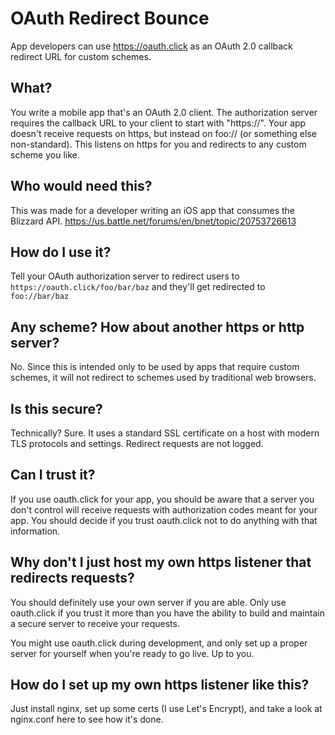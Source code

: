 # OAuth Redirect Bounce

App developers can use https://oauth.click as an OAuth 2.0 callback redirect URL for custom schemes.

## What?

You write a mobile app that's an OAuth 2.0 client. The authorization server requires the callback URL to your client to start with "https://". Your app doesn't receive requests on https, but instead on foo:// (or something else non-standard). This listens on https for you and redirects to any custom scheme you like.

## Who would need this?

This was made for a developer writing an iOS app that consumes the Blizzard API.
https://us.battle.net/forums/en/bnet/topic/20753726613

## How do I use it?

Tell your OAuth authorization server to redirect users to `https://oauth.click/foo/bar/baz` and they'll get redirected to `foo://bar/baz`

## Any scheme? How about another https or http server?

No. Since this is intended only to be used by apps that require custom schemes, it will not redirect to schemes used by traditional web browsers.

## Is this secure?

Technically? Sure. It uses a standard SSL certificate on a host with modern TLS protocols and settings. Redirect requests are not logged.

## Can I trust it?

If you use oauth.click for your app, you should be aware that a server you don't control will receive requests with authorization codes meant for your app. You should decide if you trust oauth.click not to do anything with that information.

## Why don't I just host my own https listener that redirects requests?

You should definitely use your own server if you are able. Only use oauth.click if you trust it more than you have the ability to build and maintain a secure server to receive your requests.

You might use oauth.click during development, and only set up a proper server for yourself when you're ready to go live. Up to you.

## How do I set up my own https listener like this?

Just install nginx, set up some certs (I use Let's Encrypt), and take a look at nginx.conf here to see how it's done.
